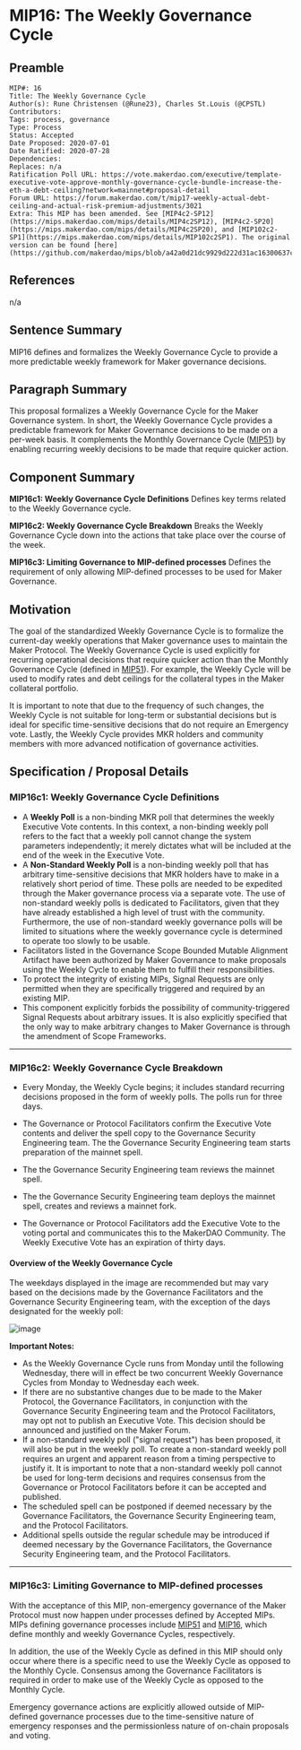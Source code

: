 # MIP16: The Weekly Governance Cycle

## Preamble

```
MIP#: 16
Title: The Weekly Governance Cycle
Author(s): Rune Christensen (@Rune23), Charles St.Louis (@CPSTL)
Contributors:
Tags: process, governance
Type: Process
Status: Accepted
Date Proposed: 2020-07-01
Date Ratified: 2020-07-28
Dependencies:
Replaces: n/a
Ratification Poll URL: https://vote.makerdao.com/executive/template-executive-vote-approve-monthly-governance-cycle-bundle-increase-the-eth-a-debt-ceiling?network=mainnet#proposal-detail
Forum URL: https://forum.makerdao.com/t/mip17-weekly-actual-debt-ceiling-and-actual-risk-premium-adjustments/3021
Extra: This MIP has been amended. See [MIP4c2-SP12](https://mips.makerdao.com/mips/details/MIP4c2SP12), [MIP4c2-SP20](https://mips.makerdao.com/mips/details/MIP4c2SP20), and [MIP102c2-SP1](https://mips.makerdao.com/mips/details/MIP102c2SP1). The original version can be found [here](https://github.com/makerdao/mips/blob/a42a0d21dc9929d222d31ac16300637cd403085f/MIP16/mip16.md).
```

## References

n/a

## Sentence Summary

MIP16 defines and formalizes the Weekly Governance Cycle to provide a more predictable weekly framework for Maker governance decisions.

## Paragraph Summary

This proposal formalizes a Weekly Governance Cycle for the Maker Governance system. In short, the Weekly Governance Cycle provides a predictable framework for Maker Governance decisions to be made on a per-week basis. It complements the Monthly Governance Cycle ([MIP51](https://github.com/makerdao/mips/blob/master/MIP51/mip51.md)) by enabling recurring weekly decisions to be made that require quicker action.

## Component Summary

**MIP16c1: Weekly Governance Cycle Definitions**
Defines key terms related to the Weekly Governance cycle.

**MIP16c2: Weekly Governance Cycle Breakdown**
Breaks the Weekly Governance Cycle down into the actions that take place over the course of the week.

**MIP16c3: Limiting Governance to MIP-defined processes**
Defines the requirement of only allowing MIP-defined processes to be used for Maker Governance.

## Motivation

The goal of the standardized Weekly Governance Cycle is to formalize the current-day weekly operations that Maker governance uses to maintain the Maker Protocol. The Weekly Governance Cycle is used explicitly for recurring operational decisions that require quicker action than the Monthly Governance Cycle (defined in [MIP51](https://github.com/makerdao/mips/blob/master/MIP51/mip51.md)). For example, the Weekly Cycle will be used to modify rates and debt ceilings for the collateral types in the Maker collateral portfolio.

It is important to note that due to the frequency of such changes, the Weekly Cycle is not suitable for long-term or substantial decisions but is ideal for specific time-sensitive decisions that do not require an Emergency vote. Lastly, the Weekly Cycle provides MKR holders and community members with more advanced notification of governance activities.

## Specification / Proposal Details

### MIP16c1: Weekly Governance Cycle Definitions

- A **Weekly Poll** is a non-binding MKR poll that determines the weekly Executive Vote contents. In this context, a non-binding weekly poll refers to the fact that a weekly poll cannot change the system parameters independently; it merely dictates what will be included at the end of the week in the Executive Vote.
- A **Non-Standard Weekly Poll** is a non-binding weekly poll that has arbitrary time-sensitive decisions that MKR holders have to make in a relatively short period of time. These polls are needed to be expedited through the Maker governance process via a separate vote. The use of non-standard weekly polls is dedicated to Facilitators, given that they have already established a high level of trust with the community. Furthermore, the use of non-standard weekly governance polls will be limited to situations where the weekly governance cycle is determined to operate too slowly to be usable.
- Facilitators listed in the Governance Scope Bounded Mutable Alignment Artifact have been authorized by Maker Governance to make proposals using the Weekly Cycle to enable them to fulfill their responsibilities.
- To protect the integrity of existing MIPs, Signal Requests are only permitted when they are specifically triggered and required by an existing MIP.
- This component explicitly forbids the possibility of community-triggered Signal Requests about arbitrary issues. It is also explicitly specified that the only way to make arbitrary changes to Maker Governance is through the amendment of Scope Frameworks.

---

### MIP16c2: Weekly Governance Cycle Breakdown

- Every Monday, the Weekly Cycle begins; it includes standard recurring decisions proposed in the form of weekly polls. The polls run for three days.

- The Governance or Protocol Facilitators confirm the Executive Vote contents and deliver the spell copy to the Governance Security Engineering team. The the Governance Security Engineering team starts preparation of the mainnet spell.

- The the Governance Security Engineering team reviews the mainnet spell.

- The the Governance Security Engineering team deploys the mainnet spell, creates and reviews a mainnet fork.

- The Governance or Protocol Facilitators add the Executive Vote to the voting portal and communicates this to the MakerDAO Community. The Weekly Executive Vote has an expiration of thirty days.

#### Overview of the Weekly Governance Cycle

The weekdays displayed in the image are recommended but may vary based on the decisions made by the Governance Facilitators and the Governance Security Engineering team, with the exception of the days designated for the weekly poll:

![image](https://github.com/makerdao/mips/blob/master/MIP16/weekly_governance_cycle.png)

**Important Notes:**

- As the Weekly Governance Cycle runs from Monday until the following Wednesday, there will in effect be two concurrent Weekly Governance Cycles from Monday to Wednesday each week.
- If there are no substantive changes due to be made to the Maker Protocol, the Governance Facilitators, in conjunction with the Governance Security Engineering team and the Protocol Facilitators, may opt not to publish an Executive Vote. This decision should be announced and justified on the Maker Forum.
- If a non-standard weekly poll ("signal request") has been proposed, it will also be put in the weekly poll. To create a non-standard weekly poll requires an urgent and apparent reason from a timing perspective to justify it. It is important to note that a non-standard weekly poll cannot be used for long-term decisions and requires consensus from the Governance or Protocol Facilitators before it can be accepted and published.
- The scheduled spell can be postponed if deemed necessary by the Governance Facilitators, the Governance Security Engineering team, and the Protocol Facilitators.
- Additional spells outside the regular schedule may be introduced if deemed necessary by the Governance Facilitators, the Governance Security Engineering team, and the Protocol Facilitators.

---
### MIP16c3: Limiting Governance to MIP-defined processes

With the acceptance of this MIP, non-emergency governance of the Maker Protocol must now happen under processes defined by Accepted MIPs. MIPs defining governance processes include [MIP51](https://github.com/makerdao/mips/blob/master/MIP51/mip51.md) and [MIP16](https://github.com/makerdao/mips/blob/master/MIP16/mip16.md), which define monthly and weekly Governance Cycles, respectively.

In addition, the use of the Weekly Cycle as defined in this MIP should only occur where there is a specific need to use the Weekly Cycle as opposed to the Monthly Cycle. Consensus among the Governance Facilitators is required in order to make use of the Weekly Cycle as opposed to the Monthly Cycle.

Emergency governance actions are explicitly allowed outside of MIP-defined governance processes due to the time-sensitive nature of emergency responses and the permissionless nature of on-chain proposals and voting.